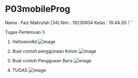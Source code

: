 # P03mobileProg

Nama  : Faiz Makrufah [34]
Nim   : 19230604
Kelas : 19.4A.05
!```


Tugas Pertemuan 3
1. Hellowordld
![image](https://github.com/user-attachments/assets/bd2ac814-3ef1-41f2-89b1-27116c8bec87)


2. Buat contoh penggunaan Kolom
![image](https://github.com/user-attachments/assets/4aeddd83-fd58-48ea-8c05-f954b721f394)

3. Buat contoh Pengguaan Baris
![image](https://github.com/user-attachments/assets/82b3ab87-925e-41e6-b2da-5211eb269e70)


4. TUGAS
![image](https://github.com/user-attachments/assets/3bb9d0be-4e2c-46e5-8f76-7f873ce0acca)
